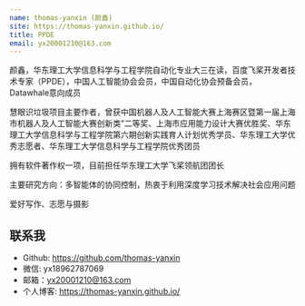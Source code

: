 ```yaml
---
name: thomas-yanxin (颜鑫)
site: https://thomas-yanxin.github.io/
title: PPDE
email: yx20001210@163.com
---
```


颜鑫，华东理工大学信息科学与工程学院自动化专业大三在读，百度飞桨开发者技术专家（PPDE），中国人工智能协会会员，中国自动化协会预备会员，Datawhale意向成员  

慧眼识垃圾项目主要作者，曾获中国机器人及人工智能大赛上海赛区暨第一届上海市机器人及人工智能大赛创新类”二等奖、上海市应用能力设计大赛优胜奖、华东理工大学信息科学与工程学院第六期创新实践育人计划优秀学员、华东理工大学优秀志愿者、华东理工大学信息科学与工程学院优秀团员  

拥有软件著作权一项，目前担任华东理工大学飞桨领航团团长  

主要研究方向：多智能体的协同控制，热衷于利用深度学习技术解决社会应用问题  

爱好写作、志愿与摄影  

## 联系我

- Github: <https://github.com/thomas-yanxin>
- 微信: yx18962787069
- 邮箱：yx20001210@163.com
- 个人博客: <https://thomas-yanxin.github.io/>
